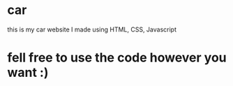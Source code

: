 # car
this is my car website I made using HTML, CSS, Javascript

# fell free to use the code however you want :)
